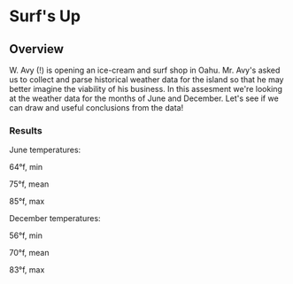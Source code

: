 # Surf's Up

## Overview
W. Avy (!) is opening an ice-cream and surf shop in Oahu. Mr. Avy's asked us to collect and parse historical weather data for the island so that he may better imagine the viability of his business. In this assesment we're looking at the weather data for the months of June and December. Let's see if we can draw and useful conclusions from the data!

### Results

June temperatures:

64°f, min

75°f, mean

85°f, max

December temperatures:

56°f, min

70°f, mean

83°f, max
